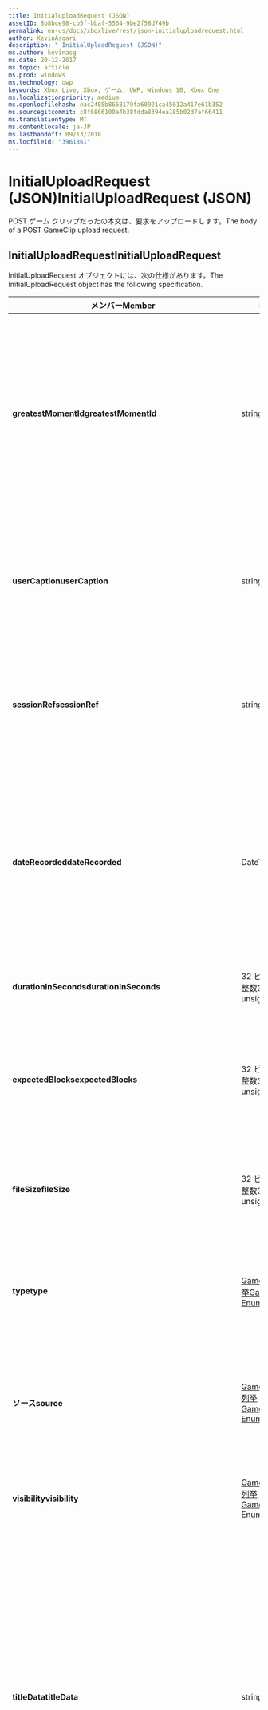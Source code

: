 ```yaml
---
title: InitialUploadRequest (JSON)
assetID: 8b8bce98-cb5f-bbaf-5564-9be2f58d749b
permalink: en-us/docs/xboxlive/rest/json-initialuploadrequest.html
author: KevinAsgari
description: " InitialUploadRequest (JSON)"
ms.author: kevinasg
ms.date: 20-12-2017
ms.topic: article
ms.prod: windows
ms.technology: uwp
keywords: Xbox Live, Xbox, ゲーム, UWP, Windows 10, Xbox One
ms.localizationpriority: medium
ms.openlocfilehash: eac2405b8668179fa60921ca45012a417e61b352
ms.sourcegitcommit: c8f6866100a4b38fdda8394ea185b02d7af66411
ms.translationtype: MT
ms.contentlocale: ja-JP
ms.lasthandoff: 09/13/2018
ms.locfileid: "3961861"
---
```

# <a name="initialuploadrequest-json"></a><span data-ttu-id="d451b-104">InitialUploadRequest (JSON)</span><span class="sxs-lookup"><span data-stu-id="d451b-104">InitialUploadRequest (JSON)</span></span>
<span data-ttu-id="d451b-105">POST ゲーム クリップだったの本文は、要求をアップロードします。</span><span class="sxs-lookup"><span data-stu-id="d451b-105">The body of a POST GameClip upload request.</span></span> 
<a id="ID4EN"></a>

 
## <a name="initialuploadrequest"></a><span data-ttu-id="d451b-106">InitialUploadRequest</span><span class="sxs-lookup"><span data-stu-id="d451b-106">InitialUploadRequest</span></span>
 
<span data-ttu-id="d451b-107">InitialUploadRequest オブジェクトには、次の仕様があります。</span><span class="sxs-lookup"><span data-stu-id="d451b-107">The InitialUploadRequest object has the following specification.</span></span>
 
| <span data-ttu-id="d451b-108">メンバー</span><span class="sxs-lookup"><span data-stu-id="d451b-108">Member</span></span>| <span data-ttu-id="d451b-109">種類</span><span class="sxs-lookup"><span data-stu-id="d451b-109">Type</span></span>| <span data-ttu-id="d451b-110">説明</span><span class="sxs-lookup"><span data-stu-id="d451b-110">Description</span></span>| 
| --- | --- | --- | 
| <b><span data-ttu-id="d451b-111">greatestMomentId</span><span class="sxs-lookup"><span data-stu-id="d451b-111">greatestMomentId</span></span></b>| <span data-ttu-id="d451b-112">string</span><span class="sxs-lookup"><span data-stu-id="d451b-112">string</span></span>| <span data-ttu-id="d451b-113">クリップの名として使用する、テキスト文字列 ID。</span><span class="sxs-lookup"><span data-stu-id="d451b-113">The string ID for the text to use as the name for the clip.</span></span> <span data-ttu-id="d451b-114">これの管理し、タイトルの開発者によってタイトルの構成ファイル内のローカライズされました。</span><span class="sxs-lookup"><span data-stu-id="d451b-114">This is managed and localized in the config file for the title by the developer of the title.</span></span>| 
| <b><span data-ttu-id="d451b-115">userCaption</span><span class="sxs-lookup"><span data-stu-id="d451b-115">userCaption</span></span></b>| <span data-ttu-id="d451b-116">string</span><span class="sxs-lookup"><span data-stu-id="d451b-116">string</span></span>| <span data-ttu-id="d451b-117">省略可能。</span><span class="sxs-lookup"><span data-stu-id="d451b-117">Optional.</span></span> <span data-ttu-id="d451b-118">ユーザー入力の代替名最大 250 文字の最大長ゲーム クリップされます。</span><span class="sxs-lookup"><span data-stu-id="d451b-118">Alternate user-entered name for game clip up to a maximum length of 250 characters.</span></span>| 
| <b><span data-ttu-id="d451b-119">sessionRef</span><span class="sxs-lookup"><span data-stu-id="d451b-119">sessionRef</span></span></b>| <span data-ttu-id="d451b-120">string</span><span class="sxs-lookup"><span data-stu-id="d451b-120">string</span></span>| <span data-ttu-id="d451b-121">省略可能。</span><span class="sxs-lookup"><span data-stu-id="d451b-121">Optional.</span></span> <span data-ttu-id="d451b-122">ゲーム セッションのレコーディングの完了を参照します。</span><span class="sxs-lookup"><span data-stu-id="d451b-122">Game session reference during which the recording was done.</span></span>| 
| <b><span data-ttu-id="d451b-123">dateRecorded</span><span class="sxs-lookup"><span data-stu-id="d451b-123">dateRecorded</span></span></b>| <span data-ttu-id="d451b-124">DateTime</span><span class="sxs-lookup"><span data-stu-id="d451b-124">DateTime</span></span>| <span data-ttu-id="d451b-125">UTC で、レコーディングを開始した時刻。</span><span class="sxs-lookup"><span data-stu-id="d451b-125">The time the recording was started, in UTC.</span></span> <span data-ttu-id="d451b-126">ISO 8601 形式の文字列としてマーシャ リング (詳細については、<a href="http://www.w3.org/TR/NOTE-datetime">日付と時刻の形式</a>を参照) の書式を設定します。</span><span class="sxs-lookup"><span data-stu-id="d451b-126">Marshalled as a string in ISO 8601 format (see <a href="http://www.w3.org/TR/NOTE-datetime">Date and Time Formats</a> for more information).</span></span>| 
| <b><span data-ttu-id="d451b-127">durationInSeconds</span><span class="sxs-lookup"><span data-stu-id="d451b-127">durationInSeconds</span></span></b>| <span data-ttu-id="d451b-128">32 ビット符号なし整数</span><span class="sxs-lookup"><span data-stu-id="d451b-128">32-bit unsigned integer</span></span>| <span data-ttu-id="d451b-129">秒単位でのクリップの長さ。</span><span class="sxs-lookup"><span data-stu-id="d451b-129">The length of the clip in seconds.</span></span>| 
| <b><span data-ttu-id="d451b-130">expectedBlocks</span><span class="sxs-lookup"><span data-stu-id="d451b-130">expectedBlocks</span></span></b>| <span data-ttu-id="d451b-131">32 ビット符号なし整数</span><span class="sxs-lookup"><span data-stu-id="d451b-131">32-bit unsigned integer</span></span>| <span data-ttu-id="d451b-132">省略可能。</span><span class="sxs-lookup"><span data-stu-id="d451b-132">Optional.</span></span> <span data-ttu-id="d451b-133">ファイルを分類するブロックの数。</span><span class="sxs-lookup"><span data-stu-id="d451b-133">Number of blocks into which file will be divided.</span></span> <span data-ttu-id="d451b-134">省略ファイルは、1 つの要求で送信されます。</span><span class="sxs-lookup"><span data-stu-id="d451b-134">Omit if file will be transmitted in a single request.</span></span>| 
| <b><span data-ttu-id="d451b-135">fileSize</span><span class="sxs-lookup"><span data-stu-id="d451b-135">fileSize</span></span></b>| <span data-ttu-id="d451b-136">32 ビット符号なし整数</span><span class="sxs-lookup"><span data-stu-id="d451b-136">32-bit unsigned integer</span></span>| <span data-ttu-id="d451b-137">ファイル サイズのアップロードされるビデオのバイト数。</span><span class="sxs-lookup"><span data-stu-id="d451b-137">File size in bytes of the video that will be uploaded.</span></span>| 
| <b><span data-ttu-id="d451b-138">type</span><span class="sxs-lookup"><span data-stu-id="d451b-138">type</span></span></b>| [<span data-ttu-id="d451b-139">GameClipType 列挙</span><span class="sxs-lookup"><span data-stu-id="d451b-139">GameClipType Enumeration</span></span>](../enums/gvr-enum-gamecliptypes.md)| <span data-ttu-id="d451b-140">コンマ区切りで列挙の文字列値としてマーシャ リング、クリップの種類です。</span><span class="sxs-lookup"><span data-stu-id="d451b-140">The type of clip, marshaled as a string value of the enumeration that is comma-delimited.</span></span>| 
| <b><span data-ttu-id="d451b-141">ソース</span><span class="sxs-lookup"><span data-stu-id="d451b-141">source</span></span></b>| [<span data-ttu-id="d451b-142">GameClipSource 列挙</span><span class="sxs-lookup"><span data-stu-id="d451b-142">GameClipSource Enumeration</span></span>](../enums/gvr-enum-gameclipsource.md)| <span data-ttu-id="d451b-143">クリップの元の指定、列挙体の文字列値としてマーシャ リングします。</span><span class="sxs-lookup"><span data-stu-id="d451b-143">Specifies how the clip was sourced, marshaled as a string value of the enumeration.</span></span>| 
| <b><span data-ttu-id="d451b-144">visibility</span><span class="sxs-lookup"><span data-stu-id="d451b-144">visibility</span></span></b>| [<span data-ttu-id="d451b-145">GameClipVisibility 列挙</span><span class="sxs-lookup"><span data-stu-id="d451b-145">GameClipVisibility Enumeration</span></span>](../enums/gvr-enum-gameclipvisibility.md)| <span data-ttu-id="d451b-146">システムの公開後に、ゲーム クリップの可視性を指定します。</span><span class="sxs-lookup"><span data-stu-id="d451b-146">Specifies the visibility of the game clip once it is published in the system.</span></span>| 
| <b><span data-ttu-id="d451b-147">titleData</span><span class="sxs-lookup"><span data-stu-id="d451b-147">titleData</span></span></b>| <span data-ttu-id="d451b-148">string</span><span class="sxs-lookup"><span data-stu-id="d451b-148">string</span></span>| <span data-ttu-id="d451b-149">省略可能。</span><span class="sxs-lookup"><span data-stu-id="d451b-149">Optional.</span></span> <span data-ttu-id="d451b-150">このクリップに関連付けられているタイトル固有のプロパティのプロパティ バッグです。</span><span class="sxs-lookup"><span data-stu-id="d451b-150">Property bag for title-specific properties associated with this clip.</span></span> <span data-ttu-id="d451b-151">格納され、として返されるのです。</span><span class="sxs-lookup"><span data-stu-id="d451b-151">Stored and returned as-is.</span></span> <span data-ttu-id="d451b-152">タイトル デベロッパーは、クリップに関するメタデータを保持するため、このフィールドを使用できます。</span><span class="sxs-lookup"><span data-stu-id="d451b-152">Title developers can use this field to persist their own metadata about a clip.</span></span>| 
| <b><span data-ttu-id="d451b-153">titleData</span><span class="sxs-lookup"><span data-stu-id="d451b-153">titleData</span></span></b>| <span data-ttu-id="d451b-154">string</span><span class="sxs-lookup"><span data-stu-id="d451b-154">string</span></span>| <span data-ttu-id="d451b-155">省略可能。</span><span class="sxs-lookup"><span data-stu-id="d451b-155">Optional.</span></span> <span data-ttu-id="d451b-156">このクリップに関連付けられているコンソールに固有のプロパティのプロパティ バッグです。</span><span class="sxs-lookup"><span data-stu-id="d451b-156">Property bag for console-specific properties associated with this clip.</span></span> <span data-ttu-id="d451b-157">格納され、として返されるのです。</span><span class="sxs-lookup"><span data-stu-id="d451b-157">Stored and returned as-is.</span></span> <span data-ttu-id="d451b-158">本体のプラットフォームでは、クリップに関するメタデータを保持するため、このフィールドを使用できます。</span><span class="sxs-lookup"><span data-stu-id="d451b-158">Console Platform can use this field to persist their own metadata about a clip.</span></span>| 
| <b><span data-ttu-id="d451b-159">systemProperties</span><span class="sxs-lookup"><span data-stu-id="d451b-159">systemProperties</span></span></b>| <span data-ttu-id="d451b-160">string</span><span class="sxs-lookup"><span data-stu-id="d451b-160">string</span></span>| <span data-ttu-id="d451b-161">省略可能。</span><span class="sxs-lookup"><span data-stu-id="d451b-161">Optional.</span></span> <span data-ttu-id="d451b-162">このクリップに関連付けられているコンソールに固有のプロパティのプロパティ バッグです。</span><span class="sxs-lookup"><span data-stu-id="d451b-162">Property bag for console-specific properties associated with this clip.</span></span> <span data-ttu-id="d451b-163">格納され、として返されます。</span><span class="sxs-lookup"><span data-stu-id="d451b-163">Stored and returned as is.</span></span> <span data-ttu-id="d451b-164">本体のプラットフォームでは、クリップに関するメタデータを保持するため、このフィールドを使用できます。</span><span class="sxs-lookup"><span data-stu-id="d451b-164">Console Platform can use this field to persist their own metadata about a clip.</span></span>| 
| <b><span data-ttu-id="d451b-165">usersInSession</span><span class="sxs-lookup"><span data-stu-id="d451b-165">usersInSession</span></span></b>| <span data-ttu-id="d451b-166">文字列の配列</span><span class="sxs-lookup"><span data-stu-id="d451b-166">array of string</span></span>| <span data-ttu-id="d451b-167">省略可能。</span><span class="sxs-lookup"><span data-stu-id="d451b-167">Optional.</span></span> <span data-ttu-id="d451b-168">現在のセッション内のユーザーの一覧。</span><span class="sxs-lookup"><span data-stu-id="d451b-168">A list of the users in the current session.</span></span>| 
| <b><span data-ttu-id="d451b-169">thumbnailSource</span><span class="sxs-lookup"><span data-stu-id="d451b-169">thumbnailSource</span></span></b>| [<span data-ttu-id="d451b-170">ThumbnailSource 列挙</span><span class="sxs-lookup"><span data-stu-id="d451b-170">ThumbnailSource Enumeration</span></span>](../enums/gvr-enum-thumbnailsource.md)| <span data-ttu-id="d451b-171">省略可能。</span><span class="sxs-lookup"><span data-stu-id="d451b-171">Optional.</span></span> <span data-ttu-id="d451b-172">サムネイルのソース。</span><span class="sxs-lookup"><span data-stu-id="d451b-172">The source of the thumbnail.</span></span>| 
| <b><span data-ttu-id="d451b-173">thumbnailOffsetMillseconds</span><span class="sxs-lookup"><span data-stu-id="d451b-173">thumbnailOffsetMillseconds</span></span></b>| <span data-ttu-id="d451b-174">32 ビット符号付き整数</span><span class="sxs-lookup"><span data-stu-id="d451b-174">32-bit signed integer</span></span>| <span data-ttu-id="d451b-175">生成されたオフセットのサムネイルを (ミリ秒単位) のオフセットを指定します。</span><span class="sxs-lookup"><span data-stu-id="d451b-175">Specifies the offset (in milliseconds) for offset generated thumbnails.</span></span> <span data-ttu-id="d451b-176"><b>ThumbnailSource</b>をオフセットを設定するときに指定だけです。</span><span class="sxs-lookup"><span data-stu-id="d451b-176">Only specified when <b>thumbnailSource</b> is set to Offset.</span></span>| 
| <b><span data-ttu-id="d451b-177">savedByUser</span><span class="sxs-lookup"><span data-stu-id="d451b-177">savedByUser</span></span></b>| <span data-ttu-id="d451b-178">ブール値</span><span class="sxs-lookup"><span data-stu-id="d451b-178">Boolean value</span></span>| <span data-ttu-id="d451b-179">省略可能。</span><span class="sxs-lookup"><span data-stu-id="d451b-179">Optional.</span></span> <span data-ttu-id="d451b-180">FIFO 記憶域ではなく、ユーザーのクォータに保存するクリップを設定します。</span><span class="sxs-lookup"><span data-stu-id="d451b-180">Sets the clip to be saved to the user's quota instead of FIFO storage.</span></span> <span data-ttu-id="d451b-181">既定値は false です。</span><span class="sxs-lookup"><span data-stu-id="d451b-181">Defaults to false.</span></span>| 
  
<a id="ID4ERH"></a>

 
## <a name="sample-json-syntax"></a><span data-ttu-id="d451b-182">JSON 構文の例</span><span class="sxs-lookup"><span data-stu-id="d451b-182">Sample JSON syntax</span></span>
 

```json
{
   "greatestMomentId": "123abc",
   "userCaption": "OMG Look at this!",
   "sessionRef": "4587552a-a5ad-4c4c-a787-5bc5af70e4c9",
   "dateRecorded": "2012-12-23T11:08:08Z",
   "durationInSeconds": 27,
   "expectedBlocks": 7,
   "fileSize": 1234567,
   "type": "MagicMoment, Achievement",
   "source": "Console",
   "visibility": "Default",
   "titleData": "{ 'Boss': 'The Invincible' }",
   "systemProperties": "{ 'Id': '123456', 'Location': 'C:\\videos\\123456.mp4' }",
   "thumbnailSource": "Offset",
   "thumbnailOffsetMillseconds": 20000,
   "savedByUser": false
 }
    
```

  
<a id="ID4E1H"></a>

 
## <a name="see-also"></a><span data-ttu-id="d451b-183">関連項目</span><span class="sxs-lookup"><span data-stu-id="d451b-183">See also</span></span>
 
<a id="ID4E3H"></a>

 
##### <a name="parent"></a><span data-ttu-id="d451b-184">Parent</span><span class="sxs-lookup"><span data-stu-id="d451b-184">Parent</span></span> 

[<span data-ttu-id="d451b-185">JavaScript オブジェクト Notation (JSON) オブジェクト リファレンス</span><span class="sxs-lookup"><span data-stu-id="d451b-185">JavaScript Object Notation (JSON) Object Reference</span></span>](atoc-xboxlivews-reference-json.md)

   